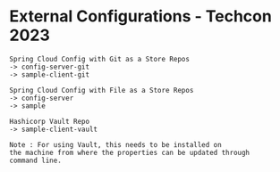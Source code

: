 
# External Configurations - Techcon 2023


    Spring Cloud Config with Git as a Store Repos
    -> config-server-git 
    -> sample-client-git

    Spring Cloud Config with File as a Store Repos
    -> config-server
    -> sample

    Hashicorp Vault Repo
    -> sample-client-vault

    Note : For using Vault, this needs to be installed on 
    the machine from where the properties can be updated through 
    command line.

